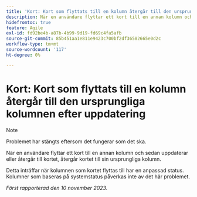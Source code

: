 ```yaml
---
title: 'Kort: Kort som flyttats till en kolumn återgår till den ursprungliga kolumnen efter uppdatering'
description: När en användare flyttar ett kort till en annan kolumn och sedan uppdaterar eller återgår till kortet, återgår kortet till sin ursprungliga kolumn.
hidefromtoc: true
feature: Agile
exl-id: fd92be4b-a87b-4b99-9d19-fd69c4fa5afb
source-git-commit: 85b451aa1e811e9423c700bf2df36582665e0d2c
workflow-type: tm+mt
source-wordcount: '117'
ht-degree: 0%

---
```


# Kort: Kort som flyttats till en kolumn återgår till den ursprungliga kolumnen efter uppdatering

>[!NOTE]
>
>Problemet har stängts eftersom det fungerar som det ska.

När en användare flyttar ett kort till en annan kolumn och sedan uppdaterar eller återgår till kortet, återgår kortet till sin ursprungliga kolumn.

Detta inträffar när kolumnen som kortet flyttas till har en anpassad status. Kolumner som baseras på systemstatus påverkas inte av det här problemet.

_Först rapporterad den 10 november 2023._

<!--CHECK ME - NO VIEWS APRIL-JUNE 2025(July 21 and 25)-->
